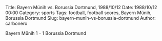 Title: Bayern Münih vs. Borussia Dortmund, 1988/10/12
Date: 1988/10/12 00:00
Category: sports
Tags: football, football scores, Bayern Münih, Borussia Dortmund
Slug: bayern-munih-vs-borussia-dortmund
Author: carbonero


Bayern Münih 1 - 1 Borussia Dortmund
